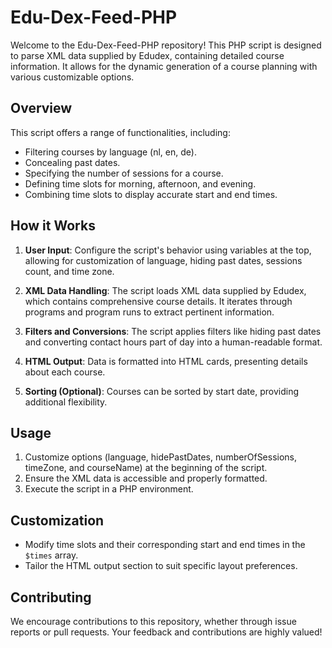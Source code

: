 # Edu-Dex-Feed-PHP

Welcome to the Edu-Dex-Feed-PHP repository! This PHP script is designed to parse XML data supplied by Edudex, containing detailed course information. It allows for the dynamic generation of a course planning with various customizable options.

## Overview

This script offers a range of functionalities, including:

- Filtering courses by language (nl, en, de).
- Concealing past dates.
- Specifying the number of sessions for a course.
- Defining time slots for morning, afternoon, and evening.
- Combining time slots to display accurate start and end times.

## How it Works

1. **User Input**: Configure the script's behavior using variables at the top, allowing for customization of language, hiding past dates, sessions count, and time zone.

2. **XML Data Handling**: The script loads XML data supplied by Edudex, which contains comprehensive course details. It iterates through programs and program runs to extract pertinent information.

3. **Filters and Conversions**: The script applies filters like hiding past dates and converting contact hours part of day into a human-readable format.

4. **HTML Output**: Data is formatted into HTML cards, presenting details about each course.

5. **Sorting (Optional)**: Courses can be sorted by start date, providing additional flexibility.

## Usage

1. Customize options (language, hidePastDates, numberOfSessions, timeZone, and courseName) at the beginning of the script.
2. Ensure the XML data is accessible and properly formatted.
3. Execute the script in a PHP environment.

## Customization

- Modify time slots and their corresponding start and end times in the `$times` array.
- Tailor the HTML output section to suit specific layout preferences.

## Contributing

We encourage contributions to this repository, whether through issue reports or pull requests. Your feedback and contributions are highly valued!
